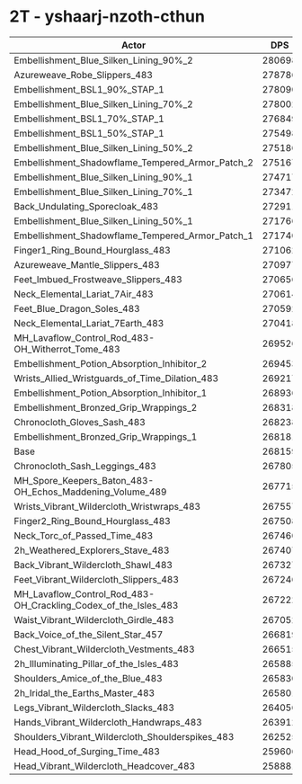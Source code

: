 # 2T - yshaarj-nzoth-cthun
| Actor | DPS | Increase |
|---|:---:|:---:|
|Embellishment_Blue_Silken_Lining_90%_2|280698|4.68%|
|Azureweave_Robe_Slippers_483|278786|3.96%|
|Embellishment_BSL1_90%_STAP_1|278090|3.70%|
|Embellishment_Blue_Silken_Lining_70%_2|278002|3.67%|
|Embellishment_BSL1_70%_STAP_1|276849|3.24%|
|Embellishment_BSL1_50%_STAP_1|275498|2.74%|
|Embellishment_Blue_Silken_Lining_50%_2|275186|2.62%|
|Embellishment_Shadowflame_Tempered_Armor_Patch_2|275167|2.61%|
|Embellishment_Blue_Silken_Lining_90%_1|274717|2.45%|
|Embellishment_Blue_Silken_Lining_70%_1|273472|1.98%|
|Back_Undulating_Sporecloak_483|272911|1.77%|
|Embellishment_Blue_Silken_Lining_50%_1|271766|1.35%|
|Embellishment_Shadowflame_Tempered_Armor_Patch_1|271740|1.34%|
|Finger1_Ring_Bound_Hourglass_483|271062|1.08%|
|Azureweave_Mantle_Slippers_483|270977|1.05%|
|Feet_Imbued_Frostweave_Slippers_483|270656|0.93%|
|Neck_Elemental_Lariat_7Air_483|270614|0.92%|
|Feet_Blue_Dragon_Soles_483|270592|0.91%|
|Neck_Elemental_Lariat_7Earth_483|270418|0.84%|
|MH_Lavaflow_Control_Rod_483-OH_Witherrot_Tome_483|269526|0.51%|
|Embellishment_Potion_Absorption_Inhibitor_2|269453|0.48%|
|Wrists_Allied_Wristguards_of_Time_Dilation_483|269217|0.39%|
|Embellishment_Potion_Absorption_Inhibitor_1|268936|0.29%|
|Embellishment_Bronzed_Grip_Wrappings_2|268318|0.06%|
|Chronocloth_Gloves_Sash_483|268238|0.03%|
|Embellishment_Bronzed_Grip_Wrappings_1|268181|0.01%|
|Base|268159|0.00%|
|Chronocloth_Sash_Leggings_483|267805|-0.13%|
|MH_Spore_Keepers_Baton_483-OH_Echos_Maddening_Volume_489|267715|-0.17%|
|Wrists_Vibrant_Wildercloth_Wristwraps_483|267557|-0.22%|
|Finger2_Ring_Bound_Hourglass_483|267508|-0.24%|
|Neck_Torc_of_Passed_Time_483|267460|-0.26%|
|2h_Weathered_Explorers_Stave_483|267407|-0.28%|
|Back_Vibrant_Wildercloth_Shawl_483|267327|-0.31%|
|Feet_Vibrant_Wildercloth_Slippers_483|267246|-0.34%|
|MH_Lavaflow_Control_Rod_483-OH_Crackling_Codex_of_the_Isles_483|267222|-0.35%|
|Waist_Vibrant_Wildercloth_Girdle_483|267052|-0.41%|
|Back_Voice_of_the_Silent_Star_457|266819|-0.50%|
|Chest_Vibrant_Wildercloth_Vestments_483|266515|-0.61%|
|2h_Illuminating_Pillar_of_the_Isles_483|265885|-0.85%|
|Shoulders_Amice_of_the_Blue_483|265830|-0.87%|
|2h_Iridal_the_Earths_Master_483|265801|-0.88%|
|Legs_Vibrant_Wildercloth_Slacks_483|264056|-1.53%|
|Hands_Vibrant_Wildercloth_Handwraps_483|263912|-1.58%|
|Shoulders_Vibrant_Wildercloth_Shoulderspikes_483|262525|-2.10%|
|Head_Hood_of_Surging_Time_483|259606|-3.19%|
|Head_Vibrant_Wildercloth_Headcover_483|258881|-3.46%|
